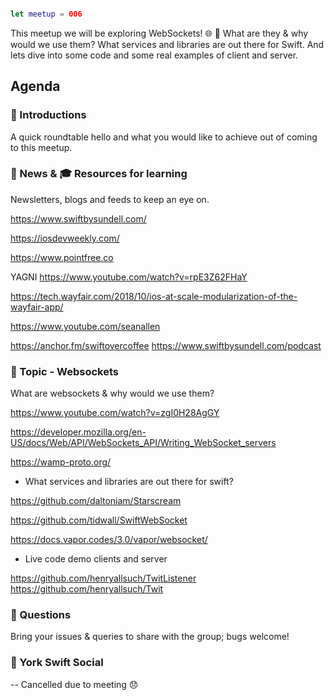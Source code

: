 ```swift

let meetup = 006

```

 This meetup we will be exploring WebSockets! 🌐 🔌 What are they & why would we use them? What services and libraries are out there for Swift. And lets dive into some code and some real examples of client and server.

## Agenda

### 🖖 Introductions

A quick roundtable hello and what you would like to achieve out of coming to this meetup.

### 📢 News & 🎓 Resources for learning

Newsletters, blogs and feeds to keep an eye on.

https://www.swiftbysundell.com/

https://iosdevweekly.com/

https://www.pointfree.co

YAGNI
https://www.youtube.com/watch?v=rpE3Z62FHaY

https://tech.wayfair.com/2018/10/ios-at-scale-modularization-of-the-wayfair-app/

https://www.youtube.com/seanallen

https://anchor.fm/swiftovercoffee
https://www.swiftbysundell.com/podcast


### 🚀 Topic - Websockets

What are websockets & why would we use them?

https://www.youtube.com/watch?v=zgI0H28AgGY

https://developer.mozilla.org/en-US/docs/Web/API/WebSockets_API/Writing_WebSocket_servers

https://wamp-proto.org/

* What services and libraries are out there for swift?


https://github.com/daltoniam/Starscream

https://github.com/tidwall/SwiftWebSocket

https://docs.vapor.codes/3.0/vapor/websocket/



* Live code demo clients and server

https://github.com/henryallsuch/TwitListener
https://github.com/henryallsuch/Twit


### 🙋 Questions

Bring your issues & queries to share with the group; bugs welcome!

### 🍻 York Swift Social

-- Cancelled due to meeting 😞